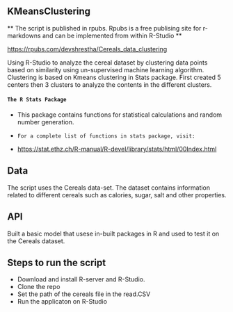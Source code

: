 ## KMeansClustering
** The script is published in rpubs. Rpubs is a free publising site for r-markdowns and can be implemented from within R-Studio **

https://rpubs.com/devshrestha/Cereals_data_clustering

Using R-Studio to analyze the cereal dataset by clustering data points based on similarity using un-supervised machine learning algorithm. Clustering is based on Kmeans clustering in Stats package. First created 5 centers then 3 clusters to analyze the contents in the different clusters. 
#### `The R Stats Package`
- This package contains functions for statistical calculations and random number generation. 

- `For a complete list of functions in stats package, visit:`
- https://stat.ethz.ch/R-manual/R-devel/library/stats/html/00Index.html

## Data
The script uses the Cereals data-set. The dataset contains information related to different cereals such as calories, sugar, salt and other properties. 

## API
Built a basic model that usese in-built packages in R and used to test it on the Cereals dataset. 

## Steps to run the script
- Download and install R-server and R-Studio. 
- Clone the repo 
- Set the path of the cereals file in the read.CSV
- Run the applicaton on R-Studio
